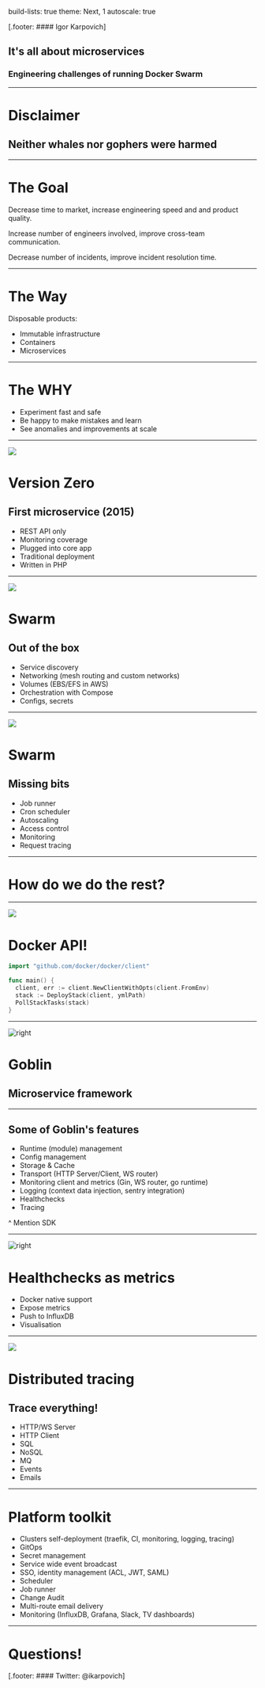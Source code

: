 build-lists: true
theme: Next, 1
autoscale: true

[.footer: #### Igor Karpovich]

## It's all about microservices
### Engineering challenges of running Docker Swarm

---

# Disclaimer

## Neither whales nor gophers were harmed

---
# The Goal

Decrease time to market, increase engineering speed and and product quality.

Increase number of engineers involved, improve cross-team communication.

Decrease number of incidents, improve incident resolution time.

---

# The Way

Disposable products:
- Immutable infrastructure
- Containers
- Microservices

---
# The WHY

- Experiment fast and safe
- Be happy to make mistakes and learn
- See anomalies and improvements at scale

---

![](base.png)

# Version Zero
## First microservice (2015)

- REST API only
- Monitoring coverage
- Plugged into core app
- Traditional deployment
- Written in PHP

---

![](swarm.jpg)

# Swarm
## Out of the box

- Service discovery
- Networking (mesh routing and custom networks)
- Volumes (EBS/EFS in AWS)
- Orchestration with Compose
- Configs, secrets

---

![](swarm.jpg)

# Swarm
## Missing bits

- Job runner
- Cron scheduler
- Autoscaling
- Access control
- Monitoring
- Request tracing

---

# How do we do the rest?

---

![](docker.jpg)

# Docker API!

```go
import "github.com/docker/docker/client"

func main() {
  client, err := client.NewClientWithOpts(client.FromEnv)
  stack := DeployStack(client, ymlPath)
  PollStackTasks(stack)
}

```

---

![right](goblin.png)

# Goblin

## Microservice framework

---

## Some of Goblin's features

- Runtime (module) management
- Config management
- Storage & Cache
- Transport (HTTP Server/Client, WS router)
- Monitoring client and metrics (Gin, WS router, go runtime)
- Logging (context data injection, sentry integration)
- Healthchecks
- Tracing

^ Mention SDK

---

![right](healthchecks.png)

# Healthchecks as metrics

- Docker native support
- Expose metrics
- Push to InfluxDB
- Visualisation

---

![](jaeger.png)

# Distributed tracing
## Trace everything!
- HTTP/WS Server
- HTTP Client
- SQL
- NoSQL
- MQ
- Events
- Emails

---

# Platform toolkit

- Clusters self-deployment (traefik, CI, monitoring, logging, tracing)
- GitOps
- Secret management
- Service wide event broadcast
- SSO, identity management (ACL, JWT, SAML)
- Scheduler
- Job runner
- Change Audit
- Multi-route email delivery
- Monitoring (InfluxDB, Grafana, Slack, TV dashboards)

---

# Questions!

[.footer: #### Twitter: @ikarpovich]
